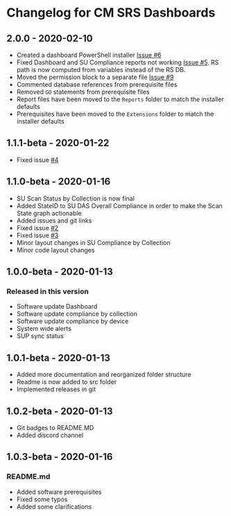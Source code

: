 # Changelog for CM SRS Dashboards

## 2.0.0 - 2020-02-10

* Created a dashboard PowerShell installer [Issue #6](#6)
* Fixed Dashboard and SU Compliance reports not working [Issue #5](#5). RS path is now computed from variables instead of the RS DB.
* Moved the permission block to a separate file [Issue #9](#9)
* Commented database references from prerequisite files
* Removed `GO` statements from prerequisite files
* Report files have been moved to the `Reports` folder to match the installer defaults
* Prerequisites have been moved to the `Extensions` folder to match the installer defaults

## 1.1.1-beta - 2020-01-22

* Fixed issue [#4](#4)

## 1.1.0-beta - 2020-01-16

* SU Scan Status by Collection is now final
* Added StateID to SU DAS Overall Compliance in order to make the Scan State graph actionable
* Added issues and git links
* Fixed issue [#2](https://github.com/SCCM-Zone/CM-SRS-Dashboards/issues/2)
* Fixed issue [#3](https://github.com/SCCM-Zone/CM-SRS-Dashboards/issues/3)
* Minor layout changes in SU Compliance by Collection
* Minor code layout changes

## 1.0.0-beta - 2020-01-13

### Released in this version

* Software update Dashboard
* Software update compliance by collection
* Software update compliance by device
* System wide alerts
* SUP sync status

## 1.0.1-beta - 2020-01-13

* Added more documentation and reorganized folder structure
* Readme is now added to src folder
* Implemented releases in git

## 1.0.2-beta - 2020-01-13

* Git badges to README.MD
* Added discord channel

## 1.0.3-beta - 2020-01-16

### README.md

* Added software prerequisites
* Fixed some typos
* Added some clarifications
